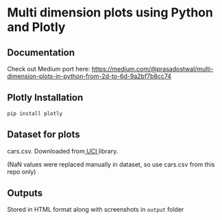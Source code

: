 # **Multi dimension plots using Python and Plotly**

## Documentation

Check out Medium port here: 
https://medium.com/@prasadostwal/multi-dimension-plots-in-python-from-2d-to-6d-9a2bf7b8cc74
## Plotly Installation 

```
pip install plotly
```


## **Dataset for plots**

cars.csv. Downloaded from[ UCI ](https://archive.ics.uci.edu/ml/datasets/automobile)library.

(NaN values were replaced manually in dataset, so use cars.csv from this repo only)


## **Outputs**

Stored in HTML format along with screenshots in `output` folder

